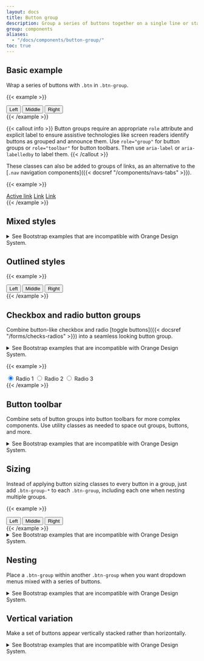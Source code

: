 ```yaml
---
layout: docs
title: Button group
description: Group a series of buttons together on a single line or stack them in a vertical column.
group: components
aliases:
  - "/docs/components/button-group/"
toc: true
---
```


## Basic example

Wrap a series of buttons with `.btn` in `.btn-group`.

{{< example >}}
<div class="btn-group" role="group" aria-label="Basic example">
  <button type="button" class="btn btn-outline-secondary">Left</button>
  <button type="button" class="btn btn-outline-secondary">Middle</button>
  <button type="button" class="btn btn-outline-secondary">Right</button>
</div>
{{< /example >}}

{{< callout info >}}
Button groups require an appropriate `role` attribute and explicit label to ensure assistive technologies like screen readers identify buttons as grouped and announce them. Use `role="group"` for button groups or `role="toolbar"` for button toolbars. Then use `aria-label` or `aria-labelledby` to label them.
{{< /callout >}}

These classes can also be added to groups of links, as an alternative to the [`.nav` navigation components]({{< docsref "/components/navs-tabs" >}}).

{{< example >}}
<div class="btn-group" role="group">
  <a href="#" class="btn btn-outline-secondary active" aria-current="page">Active link</a>
  <a href="#" class="btn btn-outline-secondary">Link</a>
  <a href="#" class="btn btn-outline-secondary">Link</a>
</div>
{{< /example >}}

## Mixed styles

<details>
<summary>See Bootstrap examples that are incompatible with Orange Design System.</summary>
<br>
{{< design-callout-alert >}}
This variant **using and mixing colored button backgrounds** should not be used because it does not respect the Orange Design System specifications. In button groups, you should only use the button variant that uses `.btn .btn-outline-secondary`.

Please refer to our Boosted [Buttons secondary variant component]({{< docsref "/components/buttons#examples" >}}). You can also refer to the [Buttons: standard guidelines](https://system.design.orange.com/0c1af118d/p/278ebc-buttons-standard/b/539dce) on the Orange Design System website.
{{< /design-callout-alert >}}

{{< example >}}
<div class="btn-group" role="group" aria-label="Basic mixed styles example">
  <button type="button" class="btn btn-danger">Left</button>
  <button type="button" class="btn btn-warning">Middle</button>
  <button type="button" class="btn btn-success">Right</button>
</div>
{{< /example >}}
</details>

## Outlined styles

{{< example >}}
<div class="btn-group" role="group" aria-label="Basic outlined example">
  <button type="button" class="btn btn-outline-secondary">Left</button>
  <button type="button" class="btn btn-outline-secondary">Middle</button>
  <button type="button" class="btn btn-outline-secondary">Right</button>
</div>
{{< /example >}}

## Checkbox and radio button groups

Combine button-like checkbox and radio [toggle buttons]({{< docsref "/forms/checks-radios" >}}) into a seamless looking button group.

<details class="mb-3">
<summary>See Bootstrap examples that are incompatible with Orange Design System.</summary>
<br>
{{< design-callout-alert >}}
This **checkbox** variant should not be used because it does not respect the Orange Design System specifications.

From the Orange Design System point of view, checkboxes should be represented like in our Boosted [Checks component]({{< docsref "/forms/checks-radios#checks" >}}). You can also refer to the [Checkbox guidelines](https://system.design.orange.com/0c1af118d/p/88ab5b-forms/b/599459/i/48901789) on the Orange Design System website.
{{< /design-callout-alert >}}

{{< example >}}
<div class="btn-group" role="group" aria-label="Basic checkbox toggle button group">
  <input type="checkbox" class="btn-check" id="btncheck1" autocomplete="off">
  <label class="btn btn-toggle" for="btncheck1">Checkbox 1</label>

  <input type="checkbox" class="btn-check" id="btncheck2" autocomplete="off">
  <label class="btn btn-toggle" for="btncheck2">Checkbox 2</label>

  <input type="checkbox" class="btn-check" id="btncheck3" autocomplete="off">
  <label class="btn btn-toggle" for="btncheck3">Checkbox 3</label>
</div>
{{< /example >}}
</details>

{{< example >}}
<div class="btn-group" role="group" aria-label="Basic radio toggle button group">
  <input type="radio" class="btn-check" name="btnradio" id="btnradio1" autocomplete="off" checked>
  <label class="btn btn-toggle" for="btnradio1">Radio 1</label>

  <input type="radio" class="btn-check" name="btnradio" id="btnradio2" autocomplete="off">
  <label class="btn btn-toggle" for="btnradio2">Radio 2</label>

  <input type="radio" class="btn-check" name="btnradio" id="btnradio3" autocomplete="off">
  <label class="btn btn-toggle" for="btnradio3">Radio 3</label>
</div>
{{< /example >}}

## Button toolbar

Combine sets of button groups into button toolbars for more complex components. Use utility classes as needed to space out groups, buttons, and more.

<details>
<summary>See Bootstrap examples that are incompatible with Orange Design System.</summary>
<br>
{{< design-callout-alert >}}
These variants should not be used because they do not respect the Orange Design System specifications.
{{< /design-callout-alert >}}

{{< example >}}
<div class="btn-toolbar" role="toolbar" aria-label="Toolbar with button groups">
  <div class="btn-group me-2" role="group" aria-label="First group">
    <button type="button" class="btn btn-primary">1</button>
    <button type="button" class="btn btn-primary">2</button>
    <button type="button" class="btn btn-primary">3</button>
    <button type="button" class="btn btn-primary">4</button>
  </div>
  <div class="btn-group me-2" role="group" aria-label="Second group">
    <button type="button" class="btn btn-outline-secondary">5</button>
    <button type="button" class="btn btn-outline-secondary">6</button>
    <button type="button" class="btn btn-outline-secondary">7</button>
  </div>
  <div class="btn-group" role="group" aria-label="Third group">
    <button type="button" class="btn btn-secondary">8</button>
  </div>
</div>
{{< /example >}}

Feel free to mix input groups with button groups in your toolbars. Similar to the example above, you'll likely need some utilities though to space things properly.

{{< example >}}
<div class="btn-toolbar mb-3" role="toolbar" aria-label="Toolbar with button groups">
  <div class="btn-group me-2" role="group" aria-label="First group">
    <button type="button" class="btn btn-outline-secondary">1</button>
    <button type="button" class="btn btn-outline-secondary">2</button>
    <button type="button" class="btn btn-outline-secondary">3</button>
    <button type="button" class="btn btn-outline-secondary">4</button>
  </div>
  <div class="input-group">
    <div class="input-group-text" id="btnGroupAddon">@</div>
    <input type="text" class="form-control" placeholder="Input group example" aria-label="Input group example" aria-describedby="btnGroupAddon">
  </div>
</div>

<div class="btn-toolbar justify-content-between" role="toolbar" aria-label="Toolbar with button groups">
  <div class="btn-group" role="group" aria-label="First group">
    <button type="button" class="btn btn-outline-secondary">1</button>
    <button type="button" class="btn btn-outline-secondary">2</button>
    <button type="button" class="btn btn-outline-secondary">3</button>
    <button type="button" class="btn btn-outline-secondary">4</button>
  </div>
  <div class="input-group">
    <div class="input-group-text" id="btnGroupAddon2">@</div>
    <input type="text" class="form-control" placeholder="Input group example" aria-label="Input group example" aria-describedby="btnGroupAddon2">
  </div>
</div>
{{< /example >}}
</details>

## Sizing

Instead of applying button sizing classes to every button in a group, just add `.btn-group-*` to each `.btn-group`, including each one when nesting multiple groups.

{{< example >}}
<div class="btn-group" role="group" aria-label="Default button group">
  <button type="button" class="btn btn-outline-secondary">Left</button>
  <button type="button" class="btn btn-outline-secondary">Middle</button>
  <button type="button" class="btn btn-outline-secondary">Right</button>
</div>
{{< /example >}}

<details>
<summary>See Bootstrap examples that are incompatible with Orange Design System.</summary>
<br>
{{< design-callout-alert >}}
The **first size variant (50px height) and the last one (30px height)** should not be used because they do not respect the Orange Design System specifications.

Please refer to the [Toggle buttons guidelines](https://system.design.orange.com/0c1af118d/p/59c349-toggle-buttons/b/91bf23) on the Orange Design System website.
{{< /design-callout-alert >}}

{{< example >}}
<div class="btn-group btn-group-lg" role="group" aria-label="Large button group">
  <button type="button" class="btn btn-outline-secondary">Left</button>
  <button type="button" class="btn btn-outline-secondary">Middle</button>
  <button type="button" class="btn btn-outline-secondary">Right</button>
</div>
<br>
<div class="btn-group" role="group" aria-label="Default button group">
  <button type="button" class="btn btn-outline-secondary">Left</button>
  <button type="button" class="btn btn-outline-secondary">Middle</button>
  <button type="button" class="btn btn-outline-secondary">Right</button>
</div>
<br>
<div class="btn-group btn-group-sm" role="group" aria-label="Small button group">
  <button type="button" class="btn btn-outline-secondary">Left</button>
  <button type="button" class="btn btn-outline-secondary">Middle</button>
  <button type="button" class="btn btn-outline-secondary">Right</button>
</div>
{{< /example >}}
</details>

## Nesting

Place a `.btn-group` within another `.btn-group` when you want dropdown menus mixed with a series of buttons.

<details>
<summary>See Bootstrap examples that are incompatible with Orange Design System.</summary>
<br>
{{< design-callout-alert >}}
This variant should not be used because it does not respect the Orange Design System specifications.
{{< /design-callout-alert >}}

{{< example >}}
<div class="btn-group" role="group" aria-label="Button group with nested dropdown">
  <button type="button" class="btn btn-outline-secondary">1</button>
  <button type="button" class="btn btn-outline-secondary">2</button>

  <div class="btn-group" role="group">
    <button type="button" class="btn btn-outline-secondary">Split button</button>
    <button type="button" class="btn btn-outline-secondary dropdown-toggle dropdown-toggle-split" data-bs-toggle="dropdown" aria-expanded="false">
      <span class="visually-hidden">Toggle Dropdown</span>
    </button>
    <ul class="dropdown-menu">
      <li><a class="dropdown-item" href="#">Dropdown link</a></li>
      <li><a class="dropdown-item" href="#">Dropdown link</a></li>
    </ul>
  </div>
</div>
{{< /example >}}
</details>

## Vertical variation

Make a set of buttons appear vertically stacked rather than horizontally.

<details>
<summary>See Bootstrap examples that are incompatible with Orange Design System.</summary>
<br>
{{< design-callout-alert >}}
These 3 vertical variants should not be used because they do not respect the Orange Design System specifications.
{{< /design-callout-alert >}}

{{< example >}}
<div class="btn-group-vertical" role="group" aria-label="Vertical button group">
  <button type="button" class="btn btn-primary">Button</button>
  <button type="button" class="btn btn-primary">Button</button>
  <button type="button" class="btn btn-primary">Button</button>
  <button type="button" class="btn btn-primary">Button</button>
</div>
{{< /example >}}

{{< example >}}
<div class="btn-group-vertical" role="group" aria-label="Vertical button group">
  <div class="btn-group" role="group">
    <button type="button" class="btn btn-primary dropdown-toggle" data-bs-toggle="dropdown" aria-expanded="false">
      Dropdown
    </button>
    <ul class="dropdown-menu">
      <li><a class="dropdown-item" href="#">Dropdown link</a></li>
      <li><a class="dropdown-item" href="#">Dropdown link</a></li>
    </ul>
  </div>
  <button type="button" class="btn btn-primary">Button</button>
  <button type="button" class="btn btn-primary">Button</button>
  <div class="btn-group dropstart" role="group">
    <button type="button" class="btn btn-primary dropdown-toggle" data-bs-toggle="dropdown" aria-expanded="false">
      Dropdown
    </button>
    <ul class="dropdown-menu">
      <li><a class="dropdown-item" href="#">Dropdown link</a></li>
      <li><a class="dropdown-item" href="#">Dropdown link</a></li>
    </ul>
  </div>
  <div class="btn-group dropend" role="group">
    <button type="button" class="btn btn-primary dropdown-toggle" data-bs-toggle="dropdown" aria-expanded="false">
      Dropdown
    </button>
    <ul class="dropdown-menu">
      <li><a class="dropdown-item" href="#">Dropdown link</a></li>
      <li><a class="dropdown-item" href="#">Dropdown link</a></li>
    </ul>
  </div>
  <div class="btn-group dropup" role="group">
    <button type="button" class="btn btn-primary dropdown-toggle" data-bs-toggle="dropdown" aria-expanded="false">
      Dropdown
    </button>
    <ul class="dropdown-menu">
      <li><a class="dropdown-item" href="#">Dropdown link</a></li>
      <li><a class="dropdown-item" href="#">Dropdown link</a></li>
    </ul>
  </div>
</div>
{{< /example >}}

{{< example >}}
<div class="btn-group-vertical" role="group" aria-label="Vertical radio toggle button group">
  <input type="radio" class="btn-check" name="vbtn-radio" id="vbtn-radio1" autocomplete="off" checked>
  <label class="btn btn-outline-danger" for="vbtn-radio1">Radio 1</label>
  <input type="radio" class="btn-check" name="vbtn-radio" id="vbtn-radio2" autocomplete="off">
  <label class="btn btn-outline-danger" for="vbtn-radio2">Radio 2</label>
  <input type="radio" class="btn-check" name="vbtn-radio" id="vbtn-radio3" autocomplete="off">
  <label class="btn btn-outline-danger" for="vbtn-radio3">Radio 3</label>
</div>
{{< /example >}}
</details>

